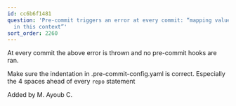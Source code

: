 ```yaml
---
id: cc6b6f1481
question: 'Pre-commit triggers an error at every commit: “mapping values are not allowed
  in this context”'
sort_order: 2260
---
```


At every commit the above error is thrown and no pre-commit hooks are ran.

Make sure the indentation in .pre-commit-config.yaml is correct. Especially the 4 spaces ahead of every `repo` statement

Added by M. Ayoub C.

